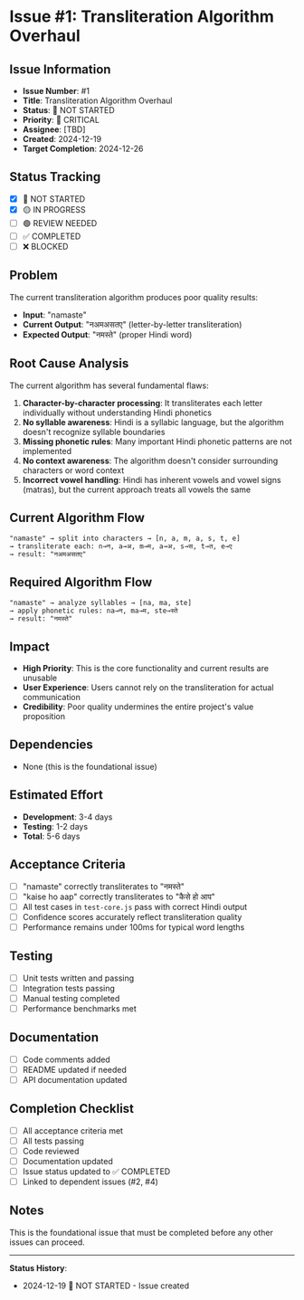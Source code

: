 # Issue #1: Transliteration Algorithm Overhaul

## Issue Information

- **Issue Number**: #1
- **Title**: Transliteration Algorithm Overhaul
- **Status**: 🔴 NOT STARTED
- **Priority**: 🔴 CRITICAL
- **Assignee**: [TBD]
- **Created**: 2024-12-19
- **Target Completion**: 2024-12-26

## Status Tracking

- [x] 🔴 NOT STARTED
- [x] 🟡 IN PROGRESS
- [ ] 🟢 REVIEW NEEDED
- [ ] ✅ COMPLETED
- [ ] ❌ BLOCKED

## Problem

The current transliteration algorithm produces poor quality results:

- **Input**: "namaste"
- **Current Output**: "नअमअसतए" (letter-by-letter transliteration)
- **Expected Output**: "नमस्ते" (proper Hindi word)

## Root Cause Analysis

The current algorithm has several fundamental flaws:

1. **Character-by-character processing**: It transliterates each letter individually without understanding Hindi phonetics
2. **No syllable awareness**: Hindi is a syllabic language, but the algorithm doesn't recognize syllable boundaries
3. **Missing phonetic rules**: Many important Hindi phonetic patterns are not implemented
4. **No context awareness**: The algorithm doesn't consider surrounding characters or word context
5. **Incorrect vowel handling**: Hindi has inherent vowels and vowel signs (matras), but the current approach treats all vowels the same

## Current Algorithm Flow

```
"namaste" → split into characters → [n, a, m, a, s, t, e]
→ transliterate each: n→न, a→अ, m→म, a→अ, s→स, t→त, e→ए
→ result: "नअमअसतए"
```

## Required Algorithm Flow

```
"namaste" → analyze syllables → [na, ma, ste]
→ apply phonetic rules: na→न, ma→म, ste→स्ते
→ result: "नमस्ते"
```

## Impact

- **High Priority**: This is the core functionality and current results are unusable
- **User Experience**: Users cannot rely on the transliteration for actual communication
- **Credibility**: Poor quality undermines the entire project's value proposition

## Dependencies

- None (this is the foundational issue)

## Estimated Effort

- **Development**: 3-4 days
- **Testing**: 1-2 days
- **Total**: 5-6 days

## Acceptance Criteria

- [ ] "namaste" correctly transliterates to "नमस्ते"
- [ ] "kaise ho aap" correctly transliterates to "कैसे हो आप"
- [ ] All test cases in `test-core.js` pass with correct Hindi output
- [ ] Confidence scores accurately reflect transliteration quality
- [ ] Performance remains under 100ms for typical word lengths

## Testing

- [ ] Unit tests written and passing
- [ ] Integration tests passing
- [ ] Manual testing completed
- [ ] Performance benchmarks met

## Documentation

- [ ] Code comments added
- [ ] README updated if needed
- [ ] API documentation updated

## Completion Checklist

- [ ] All acceptance criteria met
- [ ] All tests passing
- [ ] Code reviewed
- [ ] Documentation updated
- [ ] Issue status updated to ✅ COMPLETED
- [ ] Linked to dependent issues (#2, #4)

## Notes

This is the foundational issue that must be completed before any other issues can proceed.

---

**Status History**:

- 2024-12-19 🔴 NOT STARTED - Issue created
